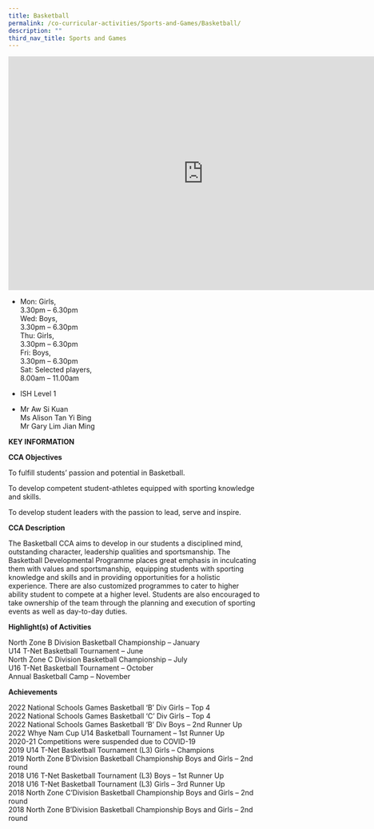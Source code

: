 ```yaml
---
title: Basketball
permalink: /co-curricular-activities/Sports-and-Games/Basketball/
description: ""
third_nav_title: Sports and Games
---
```

<iframe allowfullscreen="true" height="467" width="780" frameborder="0" src="https://docs.google.com/presentation/d/e/2PACX-1vSUwGROkaXsJTV9l_91EggG8cHcIVZEQovzRE0x6dhC1luVxdSUB7E7HRlhIhAWN65w3zuvgkLObeSX/embed?start=true&amp;loop=true&amp;delayms=5000"></iframe>

*   Mon: Girls,  
    3.30pm – 6.30pm  
    Wed: Boys,  
    3.30pm – 6.30pm  
    Thu: Girls,  
    3.30pm – 6.30pm  
    Fri: Boys,  
    3.30pm – 6.30pm  
    Sat: Selected players,  
    8.00am – 11.00am

*   ISH Level 1

*   Mr Aw Si Kuan  
    Ms Alison Tan Yi Bing  
    Mr Gary Lim Jian Ming
		
		
**KEY INFORMATION**


**CCA Objectives**

To fulfill students’ passion and potential in Basketball.

To develop competent student-athletes equipped with sporting knowledge and skills.

To develop student leaders with the passion to lead, serve and inspire.

**CCA Description**

The Basketball CCA aims to develop in our students a disciplined mind, outstanding character, leadership qualities and sportsmanship. The Basketball Developmental Programme places great emphasis in inculcating them with values and sportsmanship,&nbsp; equipping students with sporting knowledge and skills and in providing opportunities for a holistic experience. There are also customized programmes to cater to higher ability student to compete at a higher level. Students are also encouraged to take ownership of the team through the planning and execution of sporting events as well as day-to-day duties.

**Highlight(s) of Activities**

North Zone B Division Basketball Championship – January<br>
U14 T-Net Basketball Tournament – June<br>
North Zone C Division Basketball Championship – July<br>
U16 T-Net Basketball Tournament – October<br>
Annual Basketball Camp – November

**Achievements**

2022 National Schools Games Basketball ‘B’ Div Girls – Top 4<br>
2022 National Schools Games Basketball ‘C’ Div Girls – Top 4<br>
2022 National Schools Games Basketball ‘B’ Div Boys – 2nd Runner Up<br>
2022 Whye Nam Cup U14 Basketball Tournament – 1st Runner Up<br>
2020-21 Competitions were suspended due to COVID-19 <br>
2019 U14 T-Net Basketball Tournament (L3) Girls – Champions  
2019 North Zone B’Division Basketball Championship Boys and Girls – 2nd round  
2018 U16 T-Net Basketball Tournament (L3) Boys – 1st Runner Up  
2018 U16 T-Net Basketball Tournament (L3) Girls – 3rd Runner Up  
2018 North Zone C’Division Basketball Championship Boys and Girls – 2nd round  
2018 North Zone B’Division Basketball Championship Boys and Girls – 2nd round